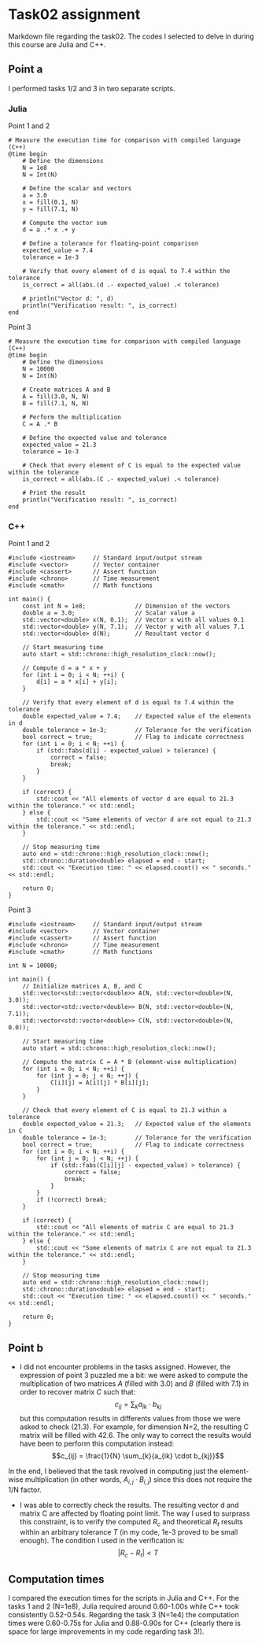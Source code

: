# Task02 assignment

Markdown file regarding the task02. The codes I selected to delve in during this course are Julia and C++.

## Point a

I performed tasks 1/2 and 3 in two separate scripts.

### Julia

Point 1 and 2

```
# Measure the execution time for comparison with compiled language (C++)
@time begin
    # Define the dimensions
    N = 1e8
    N = Int(N)
    
    # Define the scalar and vectors
    a = 3.0
    x = fill(0.1, N)
    y = fill(7.1, N)

    # Compute the vector sum
    d = a .* x .+ y

    # Define a tolerance for floating-point comparison
    expected_value = 7.4
    tolerance = 1e-3

    # Verify that every element of d is equal to 7.4 within the tolerance
    is_correct = all(abs.(d .- expected_value) .< tolerance)

    # println("Vector d: ", d)
    println("Verification result: ", is_correct)
end
```

Point 3

```
# Measure the execution time for comparison with compiled language (C++)
@time begin
    # Define the dimensions
    N = 10000
    N = Int(N)

    # Create matrices A and B
    A = fill(3.0, N, N)
    B = fill(7.1, N, N)

    # Perform the multiplication
    C = A .* B

    # Define the expected value and tolerance
    expected_value = 21.3
    tolerance = 1e-3

    # Check that every element of C is equal to the expected value within the tolerance
    is_correct = all(abs.(C .- expected_value) .< tolerance)

    # Print the result
    println("Verification result: ", is_correct)
end
```

### C++

Point 1 and 2

```
#include <iostream>     // Standard input/output stream
#include <vector>       // Vector container
#include <cassert>      // Assert function
#include <chrono>       // Time measurement
#include <cmath>        // Math functions

int main() {
    const int N = 1e8;              // Dimension of the vectors
    double a = 3.0;                 // Scalar value a
    std::vector<double> x(N, 0.1);  // Vector x with all values 0.1
    std::vector<double> y(N, 7.1);  // Vector y with all values 7.1
    std::vector<double> d(N);       // Resultant vector d

    // Start measuring time
    auto start = std::chrono::high_resolution_clock::now();

    // Compute d = a * x + y
    for (int i = 0; i < N; ++i) {
        d[i] = a * x[i] + y[i];
    }

    // Verify that every element of d is equal to 7.4 within the tolerance
    double expected_value = 7.4;    // Expected value of the elements in d
    double tolerance = 1e-3;        // Tolerance for the verification
    bool correct = true;            // Flag to indicate correctness
    for (int i = 0; i < N; ++i) {
        if (std::fabs(d[i] - expected_value) > tolerance) {
            correct = false;
            break;
        }
    }

    if (correct) {
        std::cout << "All elements of vector d are equal to 21.3 within the tolerance." << std::endl;
    } else {
        std::cout << "Some elements of vector d are not equal to 21.3 within the tolerance." << std::endl;
    }

    // Stop measuring time
    auto end = std::chrono::high_resolution_clock::now();
    std::chrono::duration<double> elapsed = end - start;
    std::cout << "Execution time: " << elapsed.count() << " seconds." << std::endl;

    return 0;
}
```

Point 3

```
#include <iostream>     // Standard input/output stream
#include <vector>       // Vector container
#include <cassert>      // Assert function
#include <chrono>       // Time measurement
#include <cmath>        // Math functions

int N = 10000;

int main() {
    // Initialize matrices A, B, and C
    std::vector<std::vector<double>> A(N, std::vector<double>(N, 3.0));
    std::vector<std::vector<double>> B(N, std::vector<double>(N, 7.1));
    std::vector<std::vector<double>> C(N, std::vector<double>(N, 0.0));

    // Start measuring time
    auto start = std::chrono::high_resolution_clock::now();

    // Compute the matrix C = A * B (element-wise multiplication)
    for (int i = 0; i < N; ++i) {
        for (int j = 0; j < N; ++j) {
            C[i][j] = A[i][j] * B[i][j];
        }
    }

    // Check that every element of C is equal to 21.3 within a tolerance
    double expected_value = 21.3;   // Expected value of the elements in C
    double tolerance = 1e-3;        // Tolerance for the verification
    bool correct = true;            // Flag to indicate correctness
    for (int i = 0; i < N; ++i) {
        for (int j = 0; j < N; ++j) {
            if (std::fabs(C[i][j] - expected_value) > tolerance) {
                correct = false;
                break;
            }
        }
        if (!correct) break;
    }

    if (correct) {
        std::cout << "All elements of matrix C are equal to 21.3 within the tolerance." << std::endl;
    } else {
        std::cout << "Some elements of matrix C are not equal to 21.3 within the tolerance." << std::endl;
    }

    // Stop measuring time
    auto end = std::chrono::high_resolution_clock::now();
    std::chrono::duration<double> elapsed = end - start;
    std::cout << "Execution time: " << elapsed.count() << " seconds." << std::endl;

    return 0;
}
```

## Point b

- I did not encounter problems in the tasks assigned. However, the expression of point 3 puzzled me a bit: we were asked to compute the multiplication of two matrices $A$ (filled with $3.0$) and $B$ (filled with $7.1$) in order to recover matrix $C$ such that:
$$c_{ij} = \sum_{k}{a_{ik} \cdot b_{kj}}$$
but this computation results in differents values from those we were asked to check (21.3). For example, for dimension N=2, the resulting C matrix will be filled with 42.6. The only way to correct the results would have been to perform this computation instead:
$$c_{ij} = \frac{1}{N} \sum_{k}{a_{ik} \cdot b_{kj}}$$

In the end, I believed that the task revolved in computing just the element-wise multiplication (in other words, $A_{i,j} \cdot B_{i,j}$) since this does not require the 1/N factor.

- I was able to correctly check the results. The resulting vector d and matrix C are affected by floating point limit. The way I used to surprass this constraint, is to verify the computed $R_c$ and theoretical $R_t$ results within an arbitrary tolerance $T$ (in my code, 1e-3 proved to be small enough). The condition I used in the verification is:
$$|R_c - R_t| < T$$

## Computation times

I compared the execution times for the scripts in Julia and C++. For the tasks 1 and 2 (N=1e8), Julia required around 0.60-1.00s while C++ took consistently 0.52-0.54s. Regarding the task 3 (N=1e4) the computation times were 0.60-0.75s for Julia and 0.88-0.90s for C++ (clearly there is space for large improvements in my code regarding task 3!).